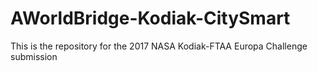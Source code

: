 # AWorldBridge-Kodiak-CitySmart

This is the repository for the 2017 NASA Kodiak-FTAA Europa Challenge submission

